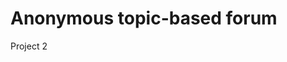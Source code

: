 # Anonymous topic-based forum

Project 2

<!-- todo -->
<!-- [![Build Status](https://travis-ci.com/EdeniltonBorba/Supermarket.svg?branch=master)](https://travis-ci.com/EdeniltonBorba/Supermarket) -->
